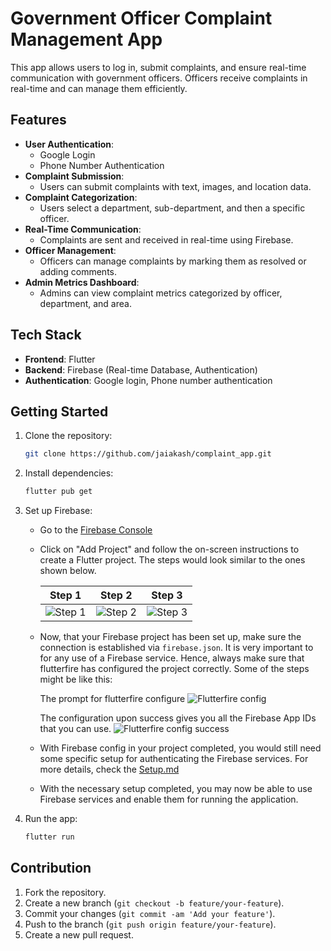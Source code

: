 # Government Officer Complaint Management App

This app allows users to log in, submit complaints, and ensure real-time communication with government officers. Officers receive complaints in real-time and can manage them efficiently.

## Features

- **User Authentication**: 
  - Google Login
  - Phone Number Authentication
- **Complaint Submission**: 
  - Users can submit complaints with text, images, and location data.
- **Complaint Categorization**:
  - Users select a department, sub-department, and then a specific officer.
- **Real-Time Communication**:
  - Complaints are sent and received in real-time using Firebase.
- **Officer Management**:
  - Officers can manage complaints by marking them as resolved or adding comments.
- **Admin Metrics Dashboard**:
  - Admins can view complaint metrics categorized by officer, department, and area.

## Tech Stack

- **Frontend**: Flutter
- **Backend**: Firebase (Real-time Database, Authentication)
- **Authentication**: Google login, Phone number authentication

## Getting Started

1. Clone the repository:
   ```bash
   git clone https://github.com/jaiakash/complaint_app.git
   ```

2. Install dependencies:
   ```bash
   flutter pub get
   ```

3. Set up Firebase:

   - Go to the [Firebase Console]()
   - Click on "Add Project" and follow the on-screen instructions to create a Flutter project. The steps would look similar to the ones shown below.

     | Step 1 | Step 2 | Step 3 |
     | ------ | ------ | ------ |
     | ![Step 1](https://github.com/user-attachments/assets/4378c3d8-b1ab-4a6b-9b15-cbf319dec547) | ![Step 2](https://github.com/user-attachments/assets/d521c0de-35fb-44ca-8d5b-6aa60180a841) | ![Step 3](https://github.com/user-attachments/assets/66e7d2ac-91d6-41d9-8784-d64b465a6e12) |
   - Now, that your Firebase project has been set up, make sure the connection is established via `firebase.json`. It is very important to for any use of a Firebase service. Hence, always make sure that flutterfire has configured the project correctly. Some of the steps might be like this:
   
      The prompt for flutterfire configure
     ![Flutterfire config](https://github.com/user-attachments/assets/6fced010-99b7-47a0-b0cc-46645864c911)

      The configuration upon success gives you all the Firebase App IDs that you can use.
     ![Flutterfire config success](https://github.com/user-attachments/assets/e55e1e4a-f161-4a48-a90a-8ba1b7312b38)

   - With Firebase config in your project completed, you would still need some specific setup for authenticating the Firebase services. For more details, check the [Setup.md](/Setup.md)
   - With the necessary setup completed, you may now be able to use Firebase services and enable them for running the application.

4. Run the app:
   ```bash
   flutter run
   ```

## Contribution
   1. Fork the repository.
   2. Create a new branch (`git checkout -b feature/your-feature`).
   3. Commit your changes (`git commit -am 'Add your feature'`).
   4. Push to the branch (`git push origin feature/your-feature`).
   5. Create a new pull request.
